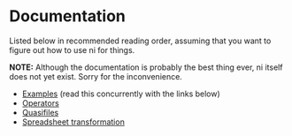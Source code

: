 # Documentation
Listed below in recommended reading order, assuming that you want to figure out
how to use ni for things.

**NOTE:** Although the documentation is probably the best thing ever, ni itself
does not yet exist. Sorry for the inconvenience.

- [Examples](examples.md) (read this concurrently with the links below)
- [Operators](operators.md)
- [Quasifiles](quasifiles.md)
- [Spreadsheet transformation](spreadsheet.md)
